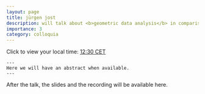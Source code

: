 ```yaml
---
layout: page
title: jürgen jost
description: will talk about <b>geometric data analysis</b> in comparison to topological data analysis - 26th Apr, 12:30
importance: 3
category: colloquia
---
```


Click to view your local time: <a href='https://www.timeanddate.com/worldclock/fixedtime.html?msg=B%3DM2L+-+J%C3%BCrgen+Jost&iso=20230426T1230&p1=31' target='time'>12:30 CET</a> 

    ---
    Here we will have an abstract when available.
    ---
	

After the talk, the slides and the recording will be available here.
